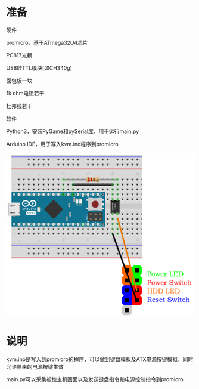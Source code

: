 # 准备

硬件

promicro，基于ATmega32U4芯片

PC817光耦

USB转TTL模块(如CH340g)

面包板一块

1k ohm电阻若干

杜邦线若干

软件

Python3，安装PyGame和pySerial库，用于运行main.py

Arduino IDE，用于写入kvm.ino程序到promicro

![promicro连接示意图](https://github.com/evilwarrior/ip-kvm/blob/main/Sketch.png)

# 说明

kvm.ino是写入到promicro的程序，可以做到键盘模拟及ATX电源按键模拟，同时允许原来的电源按键生效

main.py可以采集被控主机画面以及发送键盘指令和电源控制指令到promicro
